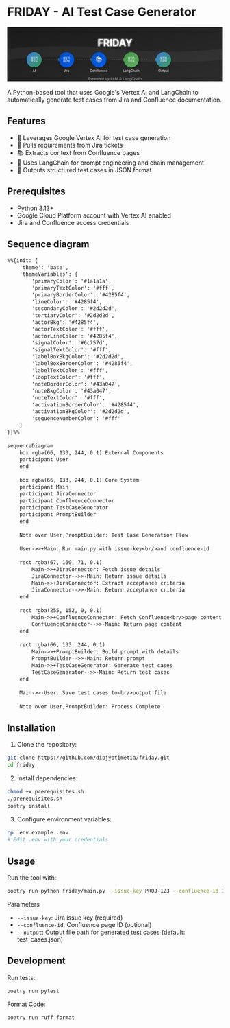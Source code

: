 # FRIDAY - AI Test Case Generator

<p align="center">
  <img src="docs/images/banner.svg" alt="Auto Test Case Generator Banner">
</p>


A Python-based tool that uses Google's Vertex AI and LangChain to automatically generate test cases from Jira and Confluence documentation.

## Features

- 🤖 Leverages Google Vertex AI for test case generation
- 📝 Pulls requirements from Jira tickets
- 📚 Extracts context from Confluence pages
- 🔄 Uses LangChain for prompt engineering and chain management
- 💾 Outputs structured test cases in JSON format

## Prerequisites

- Python 3.13+
- Google Cloud Platform account with Vertex AI enabled
- Jira and Confluence access credentials

## Sequence diagram 

```mermaid
%%{init: {
    'theme': 'base',
    'themeVariables': {
        'primaryColor': '#1a1a1a',
        'primaryTextColor': '#fff',
        'primaryBorderColor': '#4285f4',
        'lineColor': '#4285f4',
        'secondaryColor': '#2d2d2d',
        'tertiaryColor': '#2d2d2d',
        'actorBkg': '#4285f4',
        'actorTextColor': '#fff',
        'actorLineColor': '#4285f4',
        'signalColor': '#6c757d',
        'signalTextColor': '#fff',
        'labelBoxBkgColor': '#2d2d2d',
        'labelBoxBorderColor': '#4285f4',
        'labelTextColor': '#fff',
        'loopTextColor': '#fff',
        'noteBorderColor': '#43a047',
        'noteBkgColor': '#43a047',
        'noteTextColor': '#fff',
        'activationBorderColor': '#4285f4',
        'activationBkgColor': '#2d2d2d',
        'sequenceNumberColor': '#fff'
    }
}}%%

sequenceDiagram
    box rgba(66, 133, 244, 0.1) External Components
    participant User
    end
    
    box rgba(66, 133, 244, 0.1) Core System
    participant Main
    participant JiraConnector
    participant ConfluenceConnector
    participant TestCaseGenerator
    participant PromptBuilder
    end

    Note over User,PromptBuilder: Test Case Generation Flow

    User->>+Main: Run main.py with issue-key<br/>and confluence-id
    
    rect rgba(67, 160, 71, 0.1)
        Main->>+JiraConnector: Fetch issue details
        JiraConnector-->>-Main: Return issue details
        Main->>+JiraConnector: Extract acceptance criteria
        JiraConnector-->>-Main: Return acceptance criteria
    end
    
    rect rgba(255, 152, 0, 0.1)
        Main->>+ConfluenceConnector: Fetch Confluence<br/>page content
        ConfluenceConnector-->>-Main: Return page content
    end
    
    rect rgba(66, 133, 244, 0.1)
        Main->>+PromptBuilder: Build prompt with details
        PromptBuilder-->>-Main: Return prompt
        Main->>+TestCaseGenerator: Generate test cases
        TestCaseGenerator-->>-Main: Return test cases
    end
    
    Main->>-User: Save test cases to<br/>output file

    Note over User,PromptBuilder: Process Complete
```

## Installation

1. Clone the repository:
```bash
git clone https://github.com/dipjyotimetia/friday.git
cd friday
```
2. Install dependencies:

```bash
chmod +x prerequisites.sh
./prerequisites.sh
poetry install
```

3. Configure environment variables:

```bash
cp .env.example .env
# Edit .env with your credentials
```

## Usage
Run the tool with:
```bash
poetry run python friday/main.py --issue-key PROJ-123 --confluence-id 12345 --output test_cases.json
```

Parameters
* `--issue-key`: Jira issue key (required)
* `--confluence-id`: Confluence page ID (optional)
* `--output`: Output file path for generated test cases (default: test_cases.json)

## Development
Run tests:

```bash
poetry run pytest
```

Format Code:

```bash
poetry run ruff format
```

